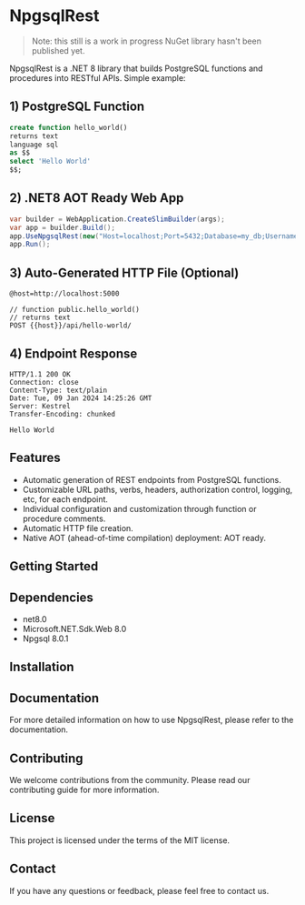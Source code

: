 # NpgsqlRest

> Note: this still is a work in progress NuGet library hasn't been published yet.

NpgsqlRest is a .NET 8 library that builds PostgreSQL functions and procedures into RESTful APIs. Simple example:

## 1) PostgreSQL Function

```sql
create function hello_world() 
returns text 
language sql
as $$
select 'Hello World'
$$;
```

## 2) .NET8 AOT Ready Web App

```csharp
var builder = WebApplication.CreateSlimBuilder(args);
var app = builder.Build();
app.UseNpgsqlRest(new("Host=localhost;Port=5432;Database=my_db;Username=postgres;Password=postgres"));
app.Run();
```

## 3) Auto-Generated HTTP File (Optional)

```
@host=http://localhost:5000

// function public.hello_world()
// returns text
POST {{host}}/api/hello-world/
```

## 4) Endpoint Response

```
HTTP/1.1 200 OK
Connection: close
Content-Type: text/plain
Date: Tue, 09 Jan 2024 14:25:26 GMT
Server: Kestrel
Transfer-Encoding: chunked

Hello World
```

## Features

- Automatic generation of REST endpoints from PostgreSQL functions.
- Customizable URL paths, verbs, headers, authorization control, logging, etc, for each endpoint.
- Individual configuration and customization through function or procedure comments.
- Automatic HTTP file creation.
- Native AOT (ahead-of-time compilation) deployment: AOT ready.

## Getting Started

## Dependencies

- net8.0
- Microsoft.NET.Sdk.Web 8.0
- Npgsql 8.0.1

## Installation

## Documentation

For more detailed information on how to use NpgsqlRest, please refer to the documentation.

## Contributing

We welcome contributions from the community. Please read our contributing guide for more information.

## License

This project is licensed under the terms of the MIT license.

## Contact

If you have any questions or feedback, please feel free to contact us.
